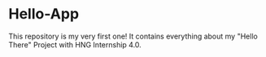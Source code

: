 # Hello-App
This repository is my very first one! It contains everything about my "Hello There" Project with HNG Internship 4.0.
